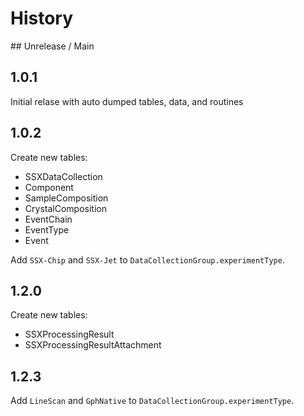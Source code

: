 # History

## Unrelease / Main

## 1.0.1

Initial relase with auto dumped tables, data, and routines

## 1.0.2

Create new tables:

-   SSXDataCollection
-   Component
-   SampleComposition
-   CrystalComposition
-   EventChain
-   EventType
-   Event

Add `SSX-Chip` and `SSX-Jet` to `DataCollectionGroup.experimentType`.

## 1.2.0

Create new tables:

-   SSXProcessingResult
-   SSXProcessingResultAttachment

## 1.2.3

Add `LineScan` and `GphNative` to `DataCollectionGroup.experimentType`.
